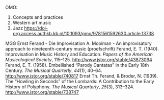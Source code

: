 OMO:
1. Concepts and practices
2. Western art music
3. Jazz
https://doi-org.access.authkb.kb.nl/10.1093/gmo/9781561592630.article.13738

MGG 
Ernst Ferand - Die Improvisation
A. Mooiman - An improvisatory approach to nineteenth-century music (proefschrift)
Ferand, E. T. (1940). Improvisation in Music History and Education. _Papers of the American Musicological Society_, 115–125. http://www.jstor.org/stable/43873094
Ferand, E. T. (1958). Embellished “Parody Cantatas” in the Early 18th Century. _The Musical Quarterly_, _44_(1), 40–64. http://www.jstor.org/stable/740817
Ernst Th. Ferand, & Broder, N. (1939). The “Howling in Seconds” of the Lombards: A Contribution to the Early History of Polyphony. _The Musical Quarterly_, _25_(3), 313–324. http://www.jstor.org/stable/738747
